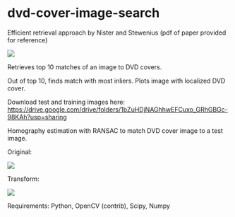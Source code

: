 # dvd-cover-image-search

Efficient retrieval approach by Nister and Stewenius (pdf of paper provided for reference)

![](https://i.imgur.com/go1Qat2.png)

Retrieves top 10 matches of an image to DVD covers.

Out of top 10, finds match with most inliers. Plots image with localized DVD cover.

Download test and training images here: https://drive.google.com/drive/folders/1bZuHDjNAGhhwEFCuxo_GRhGBGc-98KAh?usp=sharing

Homography estimation with RANSAC to match DVD cover image to a test image.

Original:

![](https://i.imgur.com/fZfuNX5.jpg)

Transform:

![](https://i.imgur.com/UzPVYKs.png)

Requirements: Python, OpenCV (contrib), Scipy, Numpy
